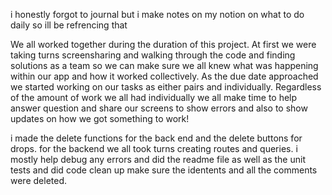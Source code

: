 i honestly forgot to journal but i make notes on my notion on what to do daily so ill be refrencing that 

We all worked together during the duration of this project. At first we were taking turns screensharing and walking through the code and finding solutions as a team so we can make sure we all knew what was happening within our app and how it worked collectively. As the due date approached we started working on our tasks as either pairs and individually. Regardless of the amount of work we all had individually we all make time to help answer question and share our screens to show errors and also to show updates on how we got something to work! 

i made the delete functions for the back end and the delete buttons for drops. for the backend we all took turns creating routes and queries. i mostly help debug any errors and did the readme file as well as the unit tests and did code clean up make sure the identents and all the comments were deleted.